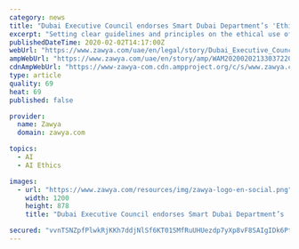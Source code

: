 ```yaml
---
category: news
title: "Dubai Executive Council endorses Smart Dubai Department’s 'Ethical AI Guidelines’"
excerpt: "Setting clear guidelines and principles on the ethical use of AI will prevent a fragmented approach to ethics,\" Dr Aisha added. Younus Al Nasser, Assistant Director-General of Smart Dubai Department and CEO of Smart Dubai Data, said, \"As more of our everyday tasks get automated, more AI-powered breakthroughs and services are in the pipeline."
publishedDateTime: 2020-02-02T14:17:00Z
webUrl: "https://www.zawya.com/uae/en/legal/story/Dubai_Executive_Council_endorses_Smart_Dubai_Departments_Ethical_AI_Guidelines-WAM20200202133037220/"
ampWebUrl: "https://www.zawya.com/uae/en/story/amp/WAM20200202133037220/"
cdnAmpWebUrl: "https://www-zawya-com.cdn.ampproject.org/c/s/www.zawya.com/uae/en/story/amp/WAM20200202133037220/"
type: article
quality: 69
heat: 69
published: false

provider:
  name: Zawya
  domain: zawya.com

topics:
  - AI
  - AI Ethics

images:
  - url: "https://www.zawya.com/resources/img/zawya-logo-en-social.png"
    width: 1200
    height: 878
    title: "Dubai Executive Council endorses Smart Dubai Department’s 'Ethical AI Guidelines’"

secured: "vvnTSNZpfPlwkRjKKh7ddjNlSf6KT01SMfRuUHUezdp7yXp8vF8SAIgIDk6PtY1T0h8PRBKgg7XbcE9IGf7L+HeyDDHcOVPZCA/X5i3hPypmV6RO48czst+lm+dnTuADAOaocCaWEfIZZwXRn7pcmjipMP3E0b0zNU+1KSTYY+HFIihHquqlfJQre4XaKAxhQgdpBdStWGi0aXtS6m3ZKOl4nLmPF1jougDwOrG3ZIAszI3sjPqy88Zg2FUU+COB5JFaDAt8E2vD2fmoKc0SpcOmcQRlPyVjZYmU8CH9rmWFGi6JFFMEtcl68EC0rthQ;qXlgW9SH6R1BqvOy8slf/A=="
---
```


